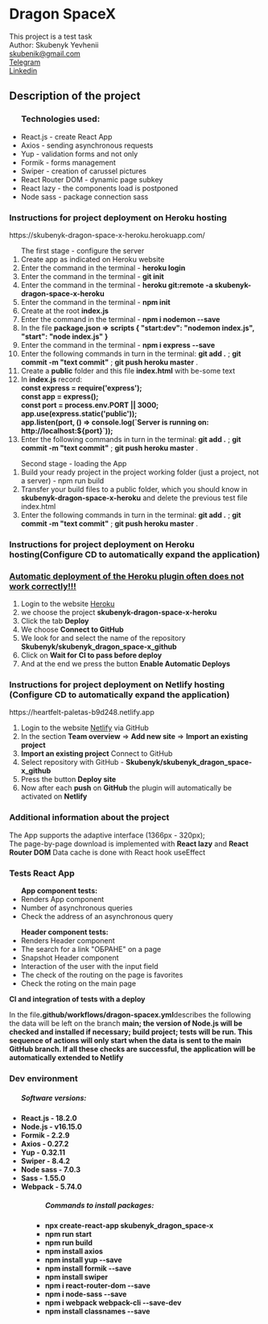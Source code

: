 # Dragon SpaceX
This project is a test task
<br/>
Аuthor: Skubenyk Yevhenii 
<br/>
skubenik@gmail.com
<br/>
<a href='https://t.me/Skubenik_E'>Telegram</a> 
<br/>
<a href='https://www.linkedin.com/in/yevhenii-skubenyk-a8969a125'>Linkedin</a>

## Description of the project
<ul><h3>Technologies used:</h3>
  <li>React.js - create React App</li>
  <li>Axios - sending asynchronous requests</li>
  <li>Yup - validation forms and not only</li>
  <li>Formik - forms management</li>
  <li>Swiper - creation of carussel pictures</li>
  <li>React Router DOM - dynamic page subkey</li>
  <li>React lazy - the components load is postponed</li>
  <li>Node sass - package connection sass</li>
</ul>

<h3>Instructions for project deployment on Heroku hosting</h3>
https://skubenyk-dragon-space-x-heroku.herokuapp.com/
<ol>The first stage - configure the server
  <li>Сreate app as indicated on Heroku website</li>
  <li>Еnter the command in the terminal - <b>heroku login</b></li>  
  <li>Еnter the command in the terminal - <b>git init</b></li>
  <li>Еnter the command in the terminal - <b>heroku git:remote -a skubenyk-dragon-space-x-heroku</b></li>
  <li>Еnter the command in the terminal - <b>npm init</b></li>
  <li>Create at the root <b>index.js</b></li>
  <li>Еnter the command in the terminal - <b>npm i nodemon --save</b></li>
  <li>In the file <b>package.json => scripts {  "start:dev": "nodemon index.js", "start": "node index.js" }</b></li>
  <li>Еnter the command in the terminal - <b>npm i express --save</b></li>
  <li>Enter the following commands in turn in the terminal: <b>git add .</b> ; <b>git commit -m "text commit"</b> ; <b>git push heroku master</b> .</li>
  <li>Create a <b>public</b> folder and this file <b>index.html</b> with be-some text</li>
  <li>In <b>index.js</b> record:
    <br>
    <b>const express = require('express');
    <br/>
    const app = express();
    <br/>
    const port = process.env.PORT || 3000;
    <br/>
    app.use(express.static('public'));
    <br/>
    app.listen(port, () => console.log(`Server is running on: http://localhost:${port}`));</b>
  </li>
  <li>Enter the following commands in turn in the terminal: <b>git add .</b> ; <b>git commit -m "text commit"</b> ; <b>git push heroku master</b> .</li>
</ol>
<ol>Second stage - loading the App
  <li>Build your ready project in the project working folder (just a project, not a server) - npm run build</li>
  <li>Transfer your build files to a public folder, which you should know in <b>skubenyk-dragon-space-x-heroku</b> and delete the previous test file index.html</li>
  <li>Enter the following commands in turn in the terminal: <b>git add .</b> ; <b>git commit -m "text commit"</b> ; <b>git push heroku master</b> .</li>
</ol>
<h3>Instructions for project deployment on Heroku hosting(Configure CD to automatically expand the application)</h3>
<h3><ins>Automatic deployment of the Heroku plugin often does not work correctly!!!</ins></h3>
<ol>
  <li>Login to the website <a href='https://dashboard.heroku.com'>Heroku</a></li>
  <li>we choose the project <b>skubenyk-dragon-space-x-heroku</b></li>
  <li>Click the tab <b>Deploy</b></li>
  <li>We choose <b>Connect to GitHub</b></li>
  <li>We look for and select the name of the repository <b>Skubenyk/skubenyk_dragon_space-x_github</b></li>
  <li>Сlick on <b>Wait for CI to pass before deploy</b></li>
  <li>And at the end we press the button <b>Enable Automatic Deploys</b></li>
</ol>

<h3>Instructions for project deployment on Netlify hosting
(Configure CD to automatically expand the application)</h3>
https://heartfelt-paletas-b9d248.netlify.app
<ol>
  <li>Login to the website <a href='https://www.netlify.com/'>Netlify</a> via GitHub</li>
  <li>In the section <b>Team overview</b> => <b>Add new site</b> => <b>Import an existing project</b></li>
  <li><b>Import an existing project</b> Connect to GitHub</li>
  <li>Select repository with GitHub - <b>Skubenyk/skubenyk_dragon_space-x_github</b></li>
  <li>Press the button <b>Deploy site</b></li>
  <li>Now after each <b>push</b> on <b>GitHub</b> the plugin will automatically be activated on <b>Netlify</b></li>
</ol>


<h3>Additional information about the project</h3>
The App supports the adaptive interface (1366px - 320px);
<br/>
The page-by-page download is implemented with <b>React lazy</b> and <b>React Router DOM</b>
Data cache is done with React hook useEffect


<h3>Tests React App</h3>
<ul><b>App component tests:</b>
  <li>Renders App component</li>
  <li>Number of asynchronous queries</li>
  <li>Сheck the address of an asynchronous query</li>
</ul>
<ul><b>Header component tests:</b>
  <li>Renders Header component</li>
  <li>The search for a link "ОБРАНЕ" on a page</li>
  <li>Snapshot Header component</li>
  <li>Іnteraction of the user with the input field</li>
  <li>The check of the routing on the page is favorites</li>
  <li>Check the roting on the main page</li>
</ul>

<div><b>CI and integration of tests with a deploy</b></div>
<p>In the file<b>.github/workflows/dragon-spacex.yml</b>describes the following the data will be left on the branch <b>main<b/>; the version of Node.js will be checked and installed if necessary; build project; tests will be run. This sequence of actions will only start when the data is sent to the main GitHub branch.
If all these checks are successful, the application will be automatically extended to Netlify</p>

<h3>Dev environment</h3>
<ul><h5>Software versions:</h5>
  <li>React.js - 18.2.0</li>
  <li>Node.js - v16.15.0</li>
  <li>Formik - 2.2.9</li>
  <li>Axios - 0.27.2</li>
  <li>Yup - 0.32.11</li>
  <li>Swiper - 8.4.2</li>
  <li>Node sass - 7.0.3</li>
  <li>Sass - 1.55.0</li>
  <li>Webpack - 5.74.0</li>
<ul>
<ul><h5>Commands to install packages:</h5>
  <li><b>npx create-react-app skubenyk_dragon_space-x</b></li>
  <li><b>npm run start</b></li>
  <li><b>npm run build</b></li>
  <li><b>npm install axios</b></li>
  <li><b>npm install yup --save</b></li>
  <li><b>npm install formik --save</b></li>
  <li><b>npm install swiper</b></li>
  <li><b>npm i react-router-dom --save</b></li>
  <li><b>npm i node-sass --save</b></li>
  <li><b>npm i webpack webpack-cli --save-dev</b></li>
  <li><b>npm install classnames --save</b></li>
<ul>
  
